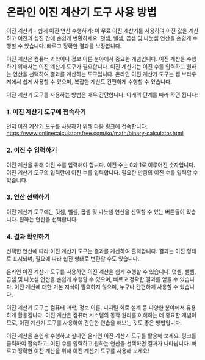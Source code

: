 온라인 이진 계산기 도구 사용 방법
===================

이진 계산기 - 쉽게 이진 연산 수행하기: 이 무료 이진 계산기를 사용하여 이진 값을 계산하고 이진과 십진 간에 손쉽게 변환하세요. 덧셈, 뺄셈, 곱셈 및 나눗셈 연산을 손쉽게 수행할 수 있습니다. 빠르고 정확한 결과를 보장합니다.

이진 계산은 컴퓨터 과학이나 정보 이론 분야에서 중요한 개념입니다. 이진 계산을 수행하기 위해서는 이진 계산기 도구가 필요합니다. 이진 계산기는 이진 수를 입력하고 원하는 연산을 선택하여 결과를 계산하는 도구입니다. 온라인 이진 계산기 도구는 웹 브라우저에서 쉽게 사용할 수 있으며, 복잡한 계산도 간편하게 수행할 수 있습니다.

이진 계산기 도구를 사용하는 방법은 매우 간단합니다. 아래의 단계를 따라 하면 됩니다:

### 1. 이진 계산기 도구에 접속하기

먼저 이진 계산기 도구를 사용하기 위해 다음 링크에 접속합니다: <https://www.onlinecalculatorsfree.com/ko/math/binary-calculator.html>

### 2. 이진 수 입력하기

이진 계산을 위해 이진 수를 입력해야 합니다. 이진 수는 0과 1로 이루어진 숫자입니다. 이진 계산기 도구의 입력란에 이진 수를 입력합니다. 필요한 만큼의 이진 수를 입력할 수 있습니다.

### 3. 연산 선택하기

이진 계산기 도구에는 덧셈, 뺄셈, 곱셈 및 나눗셈 연산을 선택할 수 있는 버튼들이 있습니다. 원하는 연산을 선택합니다.

### 4. 결과 확인하기

선택한 연산에 따라 이진 계산기 도구는 결과를 계산하여 출력합니다. 결과는 이진 형태로 표시되며, 필요에 따라 십진 형태로 변환할 수도 있습니다.

온라인 이진 계산기 도구를 사용하면 이진 계산을 쉽게 수행할 수 있습니다. 덧셈, 뺄셈, 곱셈 및 나눗셈 연산을 손쉽게 수행할 수 있으며, 빠르고 정확한 결과를 얻을 수 있습니다. 이진 계산에 대한 기본 지식이 필요하지 않으며, 누구나 간편하게 사용할 수 있습니다.

이진 계산기 도구는 컴퓨터 과학, 정보 이론, 디지털 회로 설계 등 다양한 분야에서 유용하게 활용됩니다. 이진 계산은 컴퓨터 시스템의 동작 원리를 이해하는 데 중요한 개념이므로, 이진 계산기 도구를 사용하여 간단한 연습을 해보는 것도 좋은 방법입니다.

이진 계산을 손쉽게 수행하고 싶다면 온라인 이진 계산기 도구를 활용해 보세요. 링크를 클릭하여 접속하고, 이진 수를 입력하고 원하는 연산을 선택하면 결과가 나타납니다. 빠르고 정확한 이진 계산을 위해 이진 계산기 도구를 사용해 보세요!